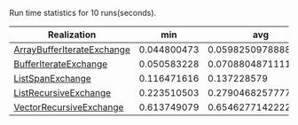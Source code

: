 Run time statistics for 10 runs(seconds).

| Realization                                                                                                      | min         | avg                 | median      | max         |
| ---------------------------------------------------------------------------------------------------------------- | ----------- | ------------------- | ----------- | ----------- |
| [ArrayBufferIterateExchange](src/main/scala/com/github/grender/wv_tt/exchanges/ArrayBufferIterateExchange.scala) | 0.044800473 | 0.05982509788888889 | 0.048073769 | 0.117152495 |
| [BufferIterateExchange](src/main/scala/com/github/grender/wv_tt/exchanges/BufferIterateExchange.scala)           | 0.050583228 | 0.07088048711111111 | 0.055399234 | 0.193826488 |
| [ListSpanExchange](src/main/scala/com/github/grender/wv_tt/exchanges/ListSpanExchange.scala)                     | 0.116471616 | 0.137228579         | 0.126133693 | 0.199432923 |
| [ListRecursiveExchange](src/main/scala/com/github/grender/wv_tt/exchanges/ListRecursiveExchange.scala)           | 0.223510503 | 0.27904682577777773 | 0.256862788 | 0.469701453 |
| [VectorRecursiveExchange](src/main/scala/com/github/grender/wv_tt/exchanges/VectorRecursiveExchange.scala)       | 0.613749079 | 0.6546277142222222  | 0.648149483 | 0.740736709 |